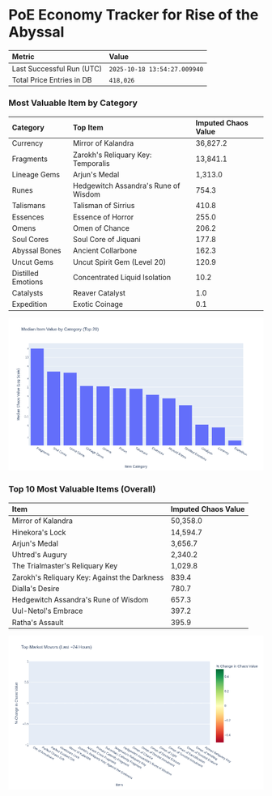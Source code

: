 # PoE Economy Tracker for Rise of the Abyssal

<!-- START_MAINTENANCE -->
| Metric | Value |
|:---|:---|
| Last Successful Run (UTC) | `2025-10-18 13:54:27.009940` |
| Total Price Entries in DB | `418,026` |

<!-- END_MAINTENANCE -->

<!-- START_DATAFRAME_DEBUG -->
<!-- END_DATAFRAME_DEBUG -->

<!-- START_CATEGORY_ANALYSIS -->
### Most Valuable Item by Category
| Category | Top Item | Imputed Chaos Value |
| :--- | :--- | :--- |
| Currency | Mirror of Kalandra | 36,827.2 |
| Fragments | Zarokh's Reliquary Key: Temporalis | 13,841.1 |
| Lineage Gems | Arjun's Medal | 1,313.0 |
| Runes | Hedgewitch Assandra's Rune of Wisdom | 754.3 |
| Talismans | Talisman of Sirrius | 410.8 |
| Essences | Essence of Horror | 255.0 |
| Omens | Omen of Chance | 206.2 |
| Soul Cores | Soul Core of Jiquani | 177.8 |
| Abyssal Bones | Ancient Collarbone | 162.3 |
| Uncut Gems | Uncut Spirit Gem (Level 20) | 120.9 |
| Distilled Emotions | Concentrated Liquid Isolation | 10.2 |
| Catalysts | Reaver Catalyst | 1.0 |
| Expedition | Exotic Coinage | 0.1 |


![Category Analysis Chart](charts/category_analysis.png)
<!-- END_ANALYSIS -->

<!-- START_ANALYSIS -->
### Top 10 Most Valuable Items (Overall)
| Item | Imputed Chaos Value |
| :--- | :--- |
| Mirror of Kalandra | 50,358.0 |
| Hinekora's Lock | 14,594.7 |
| Arjun's Medal | 3,656.7 |
| Uhtred's Augury | 2,340.2 |
| The Trialmaster's Reliquary Key | 1,029.8 |
| Zarokh's Reliquary Key: Against the Darkness | 839.4 |
| Dialla's Desire | 780.7 |
| Hedgewitch Assandra's Rune of Wisdom | 657.3 |
| Uul-Netol's Embrace | 397.2 |
| Ratha's Assault | 395.9 |


![Market Movers Chart](charts/market_movers.png)
<!-- END_ANALYSIS -->
